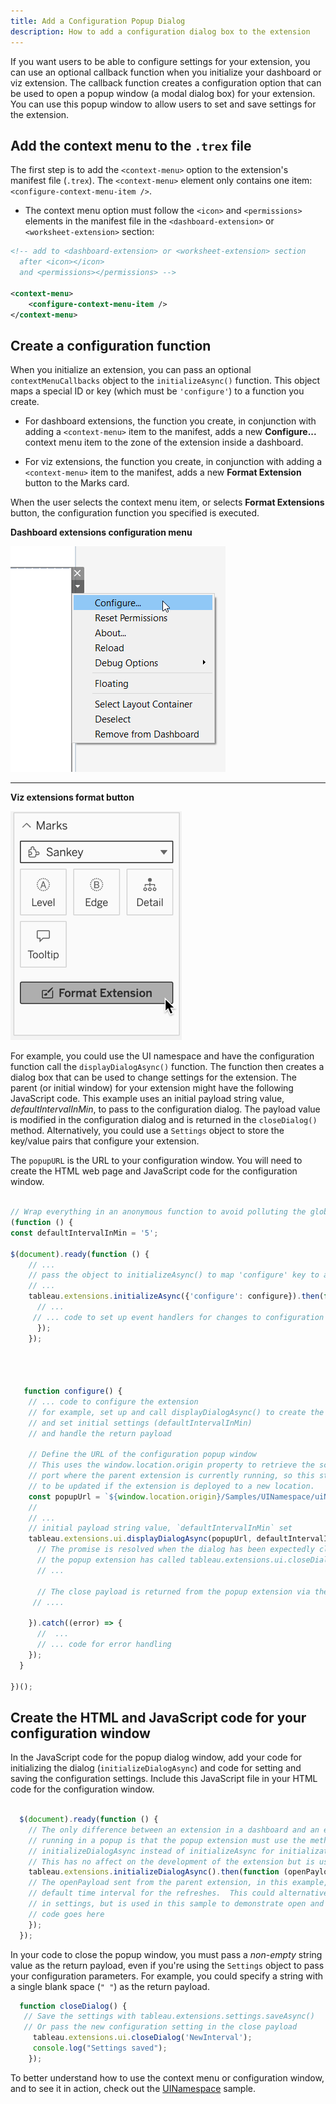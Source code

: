 ```yaml
---
title: Add a Configuration Popup Dialog
description: How to add a configuration dialog box to the extension
---
```


If you want users to be able to configure settings for your extension, you can use an optional callback function when you initialize your dashboard or viz extension. The callback function creates a configuration option that can be used to open a popup window (a modal dialog box) for your extension. You can use this popup window to allow users to set and save settings for the extension.


## Add the context menu to the `.trex` file

The first step is to add the `<context-menu>` option to the extension's manifest file (`.trex`). The `<context-menu>` element only contains one item:  `<configure-context-menu-item />`.

* The context menu option must follow the `<icon>` and `<permissions>` elements in the  manifest file in the `<dashboard-extension>` or `<worksheet-extension>` section:

```xml
<!-- add to <dashboard-extension> or <worksheet-extension> section
  after <icon></icon> 
  and <permissions></permissions> -->

<context-menu>
    <configure-context-menu-item />
</context-menu>

```

## Create a configuration function

When you initialize an extension, you can pass an optional `contextMenuCallbacks` object to the `initializeAsync()` function.
This object maps a special ID or key (which must be `'configure'`) to a function you create.  

* For dashboard extensions, the function you create, in conjunction 
with adding a `<context-menu>` item to the manifest, adds a new **Configure...** context menu item to the zone of the extension inside a dashboard.

* For viz extensions, the function you create, in conjunction 
with adding a `<context-menu>` item to the manifest, adds a new **Format Extension** button to the Marks card.  

When the user selects the context menu item, or selects **Format Extensions** button, the configuration function you specified is executed.


**Dashboard extensions configuration menu**

![](../assets/extension_configure_menu.png)

----

**Viz extensions format button**

![](../assets/viz_format_btn_75.png)
  
For example, you could use the UI namespace and have the configuration function call the `displayDialogAsync()` function. The function then creates a dialog box that can be used to change settings for the extension. The parent (or initial window) for your extension might have the following JavaScript code. This example uses an initial payload string value, *defaultIntervalInMin*, to pass to the configuration dialog. The payload value is modified in the configuration dialog and is returned in the `closeDialog()` method. Alternatively, you could use a `Settings` object to store the key/value pairs that configure your extension.

The `popupURL` is the URL to your configuration window. You will need to create the HTML web page and JavaScript code for the configuration window.

```javascript

// Wrap everything in an anonymous function to avoid polluting the global namespace
(function () {
const defaultIntervalInMin = '5';

$(document).ready(function () {
    // ...
    // pass the object to initializeAsync() to map 'configure' key to a function called configure()
    // ...
    tableau.extensions.initializeAsync({'configure': configure}).then(function() {     
      // ...
     // ... code to set up event handlers for changes to configuration 
      });
    });
  



   function configure() { 
    // ... code to configure the extension
    // for example, set up and call displayDialogAsync() to create the configuration window 
    // and set initial settings (defaultIntervalInMin)
    // and handle the return payload 

    // Define the URL of the configuration popup window
    // This uses the window.location.origin property to retrieve the scheme, hostname, and
    // port where the parent extension is currently running, so this string doesn't have
    // to be updated if the extension is deployed to a new location.
    const popupUrl = `${window.location.origin}/Samples/UINamespace/uiNamespaceDialog.html`;
    // 
    // ...
    // initial payload string value, `defaultIntervalInMin` set 
    tableau.extensions.ui.displayDialogAsync(popupUrl, defaultIntervalInMin, { height: 500, width: 500 }).then((closePayload) => {
      // The promise is resolved when the dialog has been expectedly closed, meaning that
      // the popup extension has called tableau.extensions.ui.closeDialog.
      // ...

      // The close payload is returned from the popup extension via the closeDialog() method.
     // ....

    }).catch((error) => {
      //  ... 
      // ... code for error handling
    });
  }

})();  

```

## Create the HTML and JavaScript code for your configuration window

In the JavaScript code for the popup dialog window, add your code for initializing the dialog (`initializeDialogAsync`) and code for setting and saving the configuration settings. Include this JavaScript file in your HTML code for the configuration window.

```javascript

  $(document).ready(function () {
    // The only difference between an extension in a dashboard and an extension
    // running in a popup is that the popup extension must use the method
    // initializeDialogAsync instead of initializeAsync for initialization.
    // This has no affect on the development of the extension but is used internally.
    tableau.extensions.initializeDialogAsync().then(function (openPayload) {
    // The openPayload sent from the parent extension, in this example, is the
    // default time interval for the refreshes.  This could alternatively be stored
    // in settings, but is used in this sample to demonstrate open and close payloads.
    // code goes here
    });
  }); 

```

In your code to close the popup window, you must pass a *non-empty* string value as the return payload, even if you're using the `Settings` object to pass your configuration parameters. For example, you could specify a string with a single blank space (`" "`) as the return payload.

```javascript
  function closeDialog() {
   // Save the settings with tableau.extensions.settings.saveAsync()
   // Or pass the new configuration setting in the close payload
     tableau.extensions.ui.closeDialog('NewInterval');
     console.log("Settings saved");
    });

```

To better understand how to use the context menu or configuration window, and to see it in action, check out the [UINamespace](https://github.com/tableau/extensions-api/tree/master/Samples/UINamespace?=target="_blank") sample.
